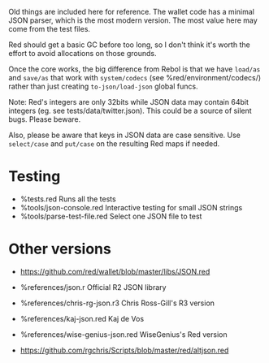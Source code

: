 Old things are included here for reference. The wallet code has a minimal JSON
parser, which is the most modern version. The most value here may come from
the test files.

Red should get a basic GC before too long, so I don't think it's worth the
effort to avoid allocations on those grounds.

Once the core works, the big difference from Rebol is that we have `load/as`
and `save/as` that work with `system/codecs` (see %red/environment/codecs/)
rather than just creating `to-json/load-json` global funcs.

Note: Red's integers are only 32bits while JSON data may contain 64bit integers (eg. see tests/data/twitter.json).
This could be a source of silent bugs. Please beware.

Also, please be aware that keys in JSON data are case sensitive. Use `select/case` and `put/case` on the resulting
Red maps if needed.

# Testing

- %tests.red                   Runs all the tests
- %tools/json-console.red      Interactive testing for small JSON strings
- %tools/parse-test-file.red   Select one JSON file to test

# Other versions

- https://github.com/red/wallet/blob/master/libs/JSON.red

- %references/json.r                 Official R2 JSON library
- %references/chris-rg-json.r3       Chris Ross-Gill's R3 version
- %references/kaj-json.red           Kaj de Vos
- %references/wise-genius-json.red   WiseGenius's Red version

- https://github.com/rgchris/Scripts/blob/master/red/altjson.red
